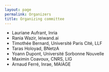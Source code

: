 ```yaml
---
layout: page
permalink: Organizers
title: Organizing committee
---
```



* Lauriane Aufrant, Inria
* Rania Wazir, leiwand.ai
* Timothée Bernard, Université Paris Cité, LLF
* Taras Holoyad, BNetzA
* Yoann Dupont, Université Sorbonne Nouvelle
* Maximin Coavoux, CNRS, LIG
* Arnaud Ferré, Inrae, MAIAGE
